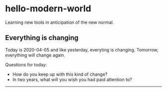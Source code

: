# hello-modern-world
Learning new tools in anticipation of the new normal.

## Everything is changing
Today is 2020-04-05 and like yesterday, everyting is changing. Tomorrow, everything will change again. 

Questions for today:

- How do you keep up with this kind of change?
- In two years, what will you wish you had paid attention to?

---
